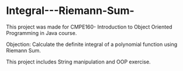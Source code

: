 # Integral---Riemann-Sum-
This project was made for CMPE160- Introduction to Object Oriented Programming in Java course.

Objection: Calculate the definite integral of a polynomial function using Riemann Sum.

This project includes String manipulation and OOP exercise.
